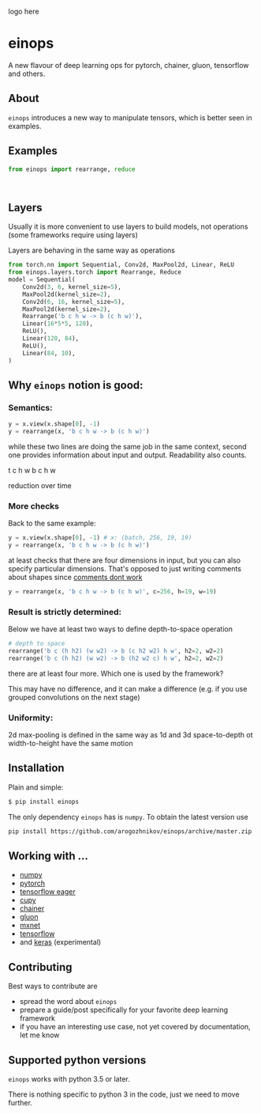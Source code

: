 logo here

# einops

A new flavour of deep learning ops for pytorch, chainer, gluon, tensorflow and others.

## About

`einops` introduces a new way to manipulate tensors, which is better seen in examples.

## Examples

```python
from einops import rearrange, reduce




```


## Layers

Usually it is more convenient to use layers to build models, not operations 
(some frameworks require using layers)

Layers are behaving in the same way as operations 

```python
from torch.nn import Sequential, Conv2d, MaxPool2d, Linear, ReLU
from einops.layers.torch import Rearrange, Reduce
model = Sequential(
    Conv2d(3, 6, kernel_size=5),
    MaxPool2d(kernel_size=2),
    Conv2d(6, 16, kernel_size=5),
    MaxPool2d(kernel_size=2),
    Rearrange('b c h w -> b (c h w)'),
    Linear(16*5*5, 120), 
    ReLU(),
    Linear(120, 84), 
    ReLU(),    
    Linear(84, 10), 
)
```

## Why `einops` notion is good:


### Semantics:

```python
y = x.view(x.shape[0], -1)
y = rearrange(x, 'b c h w -> b (c h w)')
```
while these two lines are doing the same job in the same context,
second one provides information about input and output.
Readability also counts.

t c h w
b c h w 

reduction over time

### More checks

Back to the same example:
```python
y = x.view(x.shape[0], -1) # x: (batch, 256, 19, 19)
y = rearrange(x, 'b c h w -> b (c h w)')
```
at least checks that there are four dimensions in input, 
but you can also specify particular dimensions. 
That's opposed to just writing comments about shapes since 
[comments dont work](https://medium.freecodecamp.org/code-comments-the-good-the-bad-and-the-ugly-be9cc65fbf83)   
```python
y = rearrange(x, 'b c h w -> b (c h w)', c=256, h=19, w=19)
```

### Result is strictly determined:

Below we have at least two ways to define depth-to-space operation
```python
# depth to space
rearrange('b c (h h2) (w w2) -> b (c h2 w2) h w', h2=2, w2=2)
rearrange('b c (h h2) (w w2) -> b (h2 w2 c) h w', h2=2, w2=2)
```
there are at least four more. Which one is used by the framework?

This may have no difference, and it can make a difference 
(e.g. if you use grouped convolutions on the next stage)

<!-- TODO same with 1d elements -->

### Uniformity:
2d max-pooling is defined in the same way as 1d and 3d
space-to-depth ot width-to-height have the same motion

## Installation

Plain and simple:

```bash
$ pip install einops
```

The only dependency `einops` has is `numpy`. 
To obtain the latest version use 
```bash
pip install https://github.com/arogozhnikov/einops/archive/master.zip
```


## Working with ...

- [numpy](http://www.numpy.org/)
- [pytorch](https://pytorch.org/)
- [tensorflow eager](https://www.tensorflow.org/guide/eager)
- [cupy](https://cupy.chainer.org/)
- [chainer](https://chainer.org/)
- [gluon](https://mxnet.apache.org/)
- [mxnet](https://gluon.mxnet.io/)
- [tensorflow](https://www.tensorflow.org/)
- and [keras](https://keras.io/) (experimental)

## Contributing 

Best ways to contribute are

- spread the word about `einops`
- prepare a guide/post specifically for your favorite deep learning framework
- if you have an interesting use case, not yet covered by documentation, let me know


## Supported python versions

`einops` works with python 3.5 or later. 

There is nothing specific to python 3 in the code, just we need to move further.